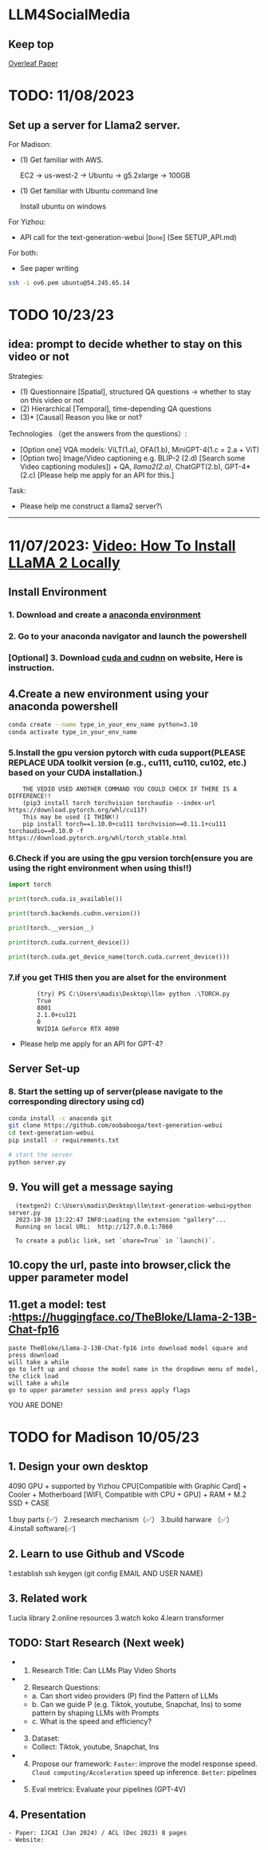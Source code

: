 # LLM4SocialMedia

## Keep top

[Overleaf Paper](https://www.overleaf.com/3926568544nvdtkxktjptn#b091bd)

# TODO: 11/08/2023

## Set up a server for Llama2 server.

For Madison:

- (1)  Get familiar with AWS.

  EC2 -> us-west-2 -> Ubuntu -> g5.2xlarge -> 100GB
  
- (1) Get familiar with Ubuntu command line

  Install ubuntu on windows

For Yizhou:

- API call for the text-generation-webui [`Done`] (See SETUP_API.md)


For both: 

- See paper writing

```bash
ssh -i ov6.pem ubuntu@54.245.65.14
```

# TODO 10/23/23

## idea: prompt to decide whether to stay on this video or not

Strategies: 
  - (1) Questionnaire [Spatial], structured QA questions -> whether to stay on this video or not
  - (2) Hierarchical [Temporal], time-depending QA questions
  - (3)* [Causal] Reason you like or not?

Technologies （get the answers from the questions）:
  - [Option one] VQA models: ViLT(1.a),  OFA(1.b), MiniGPT-4(1.c = 2.a + ViT)
  - [Option two] Image/Video captioning e.g. BLIP-2 (2.d) [Search some Video captioning modules]) + QA, *llama2(2.a)*, ChatGPT(2.b), GPT-4*(2.c) [Please help me apply for an API for this.]

Task: 
  - Please help me construct a llama2 server?\

---------------------------------------------

# 11/07/2023: [Video: How To Install LLaMA 2 Locally](https://www.youtube.com/watch?v=k2FHUP0krqg)

## Install Environment

### 1. Download and create a [anaconda environment](https://www.anaconda.com/download)

### 2. Go to your anaconda navigator and launch the powershell

### [Optional] 3. Download [cuda and cudnn](https://blog.csdn.net/anmin8888/article/details/127910084) on website, Here is instruction.

## 4.Create a new environment using your anaconda powershell

```bash
conda create --name type_in_your_env_name python=3.10
conda activate type_in_your_env_name
```


### 5.Install the gpu version pytorch with cuda support(PLEASE REPLACE UDA toolkit version (e.g., cu111, cu110, cu102, etc.) based on your CUDA installation.)

        THE VEDIO USED ANOTHER COMMAND YOU COULD CHECK IF THERE IS A DIFFERENCE!!
        (pip3 install torch torchvision torchaudio --index-url https://download.pytorch.org/whl/cu117)
        This may be used (I THINK!)
        pip install torch==1.10.0+cu111 torchvision==0.11.1+cu111 torchaudio==0.10.0 -f https://download.pytorch.org/whl/torch_stable.html

### 6.Check if you are using the gpu version torch(ensure you are using the right environment when using this!!)

```python
import torch

print(torch.cuda.is_available()) 

print(torch.backends.cudnn.version())

print(torch.__version__)

print(torch.cuda.current_device())

print(torch.cuda.get_device_name(torch.cuda.current_device()))
```


### 7.if you get THIS then you are alset for the environment

```
        (try) PS C:\Users\madis\Desktop\llm> python .\TORCH.py
        True
        8801
        2.1.0+cu121
        0
        NVIDIA GeForce RTX 4090
```

  - Please help me apply for an API for GPT-4?

## Server Set-up

### 8. Start the setting up of server(please navigate to the corresponding directory using cd)
```bash
conda install -c anaconda git
git clone https://github.com/oobabooga/text-generation-webui
cd text-generation-webui
pip install -r requirements.txt

# start the server
python server.py
```


## 9. You will get a message saying 

      (textgen2) C:\Users\madis\Desktop\llm\text-generation-webui>python server.py
      2023-10-30 13:22:47 INFO:Loading the extension "gallery"...
      Running on local URL:  http://127.0.0.1:7860
      
      To create a public link, set `share=True` in `launch()`.
      
## 10.copy the url, paste into browser,click the upper parameter model

## 11.get a model: test :https://huggingface.co/TheBloke/Llama-2-13B-Chat-fp16 

    paste TheBloke/Llama-2-13B-Chat-fp16 into download model square and press download
    will take a while
    go to left up and choose the model name in the dropdown menu of model, the click load
    will take a while
    go to upper parameter session and press apply flags

  YOU ARE DONE!

# TODO for Madison 10/05/23

## 1. Design your own desktop

4090 GPU + supported by Yizhou 
CPU[Compatible with Graphic Card] + Cooler + Motherboard [WIFI, Compatible with CPU + GPU] + RAM + M.2 SSD + CASE

 1.buy parts (✅）
 2.research mechanism（✅）
 3.build harware （✅）
 4.install software(✅) 


## 2. Learn to use Github and VScode

 1.establish ssh keygen
(git config EMAIL AND USER NAME)

## 3. Related work

 1.ucla library
 2.online resources
 3.watch koko
 4.learn transformer


## TODO: Start Research (Next week)

- 1. Research Title: Can LLMs Play Video Shorts
- 2. Research Questions: 
    - a. Can short video providers (P) find the Pattern of LLMs
    - b. Can we guide P (e.g. Tiktok, youtube, Snapchat, Ins) to some pattern by shaping LLMs with Prompts
    - c. What is the speed and efficiency?

- 3. Dataset:
    - Collect: Tiktok, youtube, Snapchat, Ins

- 4. Propose our framework: 
    `Faster`: improve the model response speed. 
    `Cloud computing/Acceleration` speed up inference.
    `Better`: pipelines

- 5. Eval metrics: 
    Evaluate your pipelines (GPT-4V)


## 4. Presentation
    - Paper: IJCAI (Jan 2024) / ACL (Dec 2023) 8 pages
    - Website: 


